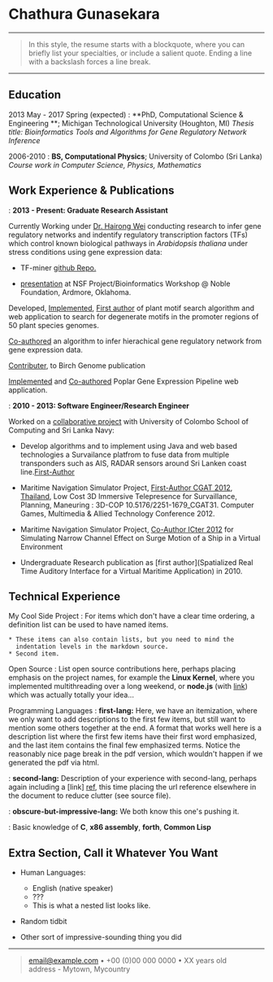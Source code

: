 Chathura Gunasekara
============

----

>  In this style, the resume starts with a blockquote, where
>  you can briefly list your specialties, or include a salient
>  quote. Ending a line with a backslash forces a line break.

----

Education
---------

2013 May - 2017 Spring (expected)
:   **PhD, Computational Science & Engineering **; Michigan Technological University (Houghton, MI)
    *Thesis title: Bioinformatics Tools and Algorithms for Gene Regulatory Network Inference*

2006-2010
:   **BS, Computational Physics**; University of Colombo (Sri Lanka)
    *Course work in Computer Science, Physics, Mathematics*

Work Experience & Publications
----------

: **2013 - Present: Graduate Research Assistant**

Currently Working under [Dr. Hairong Wei](http://www.mtu.edu/forest/about/faculty/wei/) conducting research to infer gene regulatory networks and indentify regulatory transcription factors (TFs) which control known biological pathways in *Arabidopsis thaliana* under stress conditions using gene expression data:

* TF-miner [github Repo.](https://github.com/cjgunase/TF-miner)

* [presentation](https://cjgunase.github.io/2016-04-30-nsf-bioinformatics-workshop/) at NSF Project/Bioinformatics Workshop @ Noble Foundation, Ardmore, Oklahoma.

Developed, [Implemented](http://sys.bio.mtu.edu/motif/), [First author](http://plantmethods.biomedcentral.com/articles/10.1186/s13007-016-0126-6) of plant motif search algorithm and web application to search for degenerate motifs in the promoter regions of 50 plant species genomes.

[Co-authored](https://www.ncbi.nlm.nih.gov/pmc/articles/PMC4797117/) an algorithm to infer hierachical gene regulatory network from gene expression data.

[Contributer](https://github.com/cjgunase/myVisualizations/tree/master/circos), to Birch Genome publication

[Implemented](http://sys.bio.mtu.edu) and [Co-authored](http://link.springer.com/article/10.1007/s11295-014-0745-x#page-1) Poplar Gene Expression Pipeline web application.


: **2010 - 2013: Software Engineer/Research Engineer**

Worked on a [collaborative project](http://www.vidusayura.org/?page_id=2) with University of Colombo School of Computing and Sri Lanka Navy:

* Develop algorithms and to implement using Java and web based technologies a Survailance platfrom to fuse data from multiple transponders such as AIS, RADAR sensors around Sri Lanken coast line.[First-Author](http://www.icter.org/conference/icter2012/paper/50)

* Maritime Navigation Simulator Project, [First-Author CGAT 2012, Thailand](http://www.cgames.com.sg/PriorYearsPaper2012.html), Low Cost 3D Immersive Telepresence for Survaillance, Planning, Maneuring : 3D-COP	10.5176/2251-1679_CGAT31. Computer Games, Multimedia & Allied Technology Conference 2012.

* Maritime Navigation Simulator Project, [Co-Author ICter 2012](http://www.icter.org/conference/icter2012/paper/31) for Simulating Narrow Channel Effect on Surge Motion of a Ship in a Virtual Environment

* Undergraduate Research publication as [first author](Spatialized Real Time Auditory Interface for a Virtual Maritime Application) in 2010.



Technical Experience
--------------------

My Cool Side Project
:   For items which don't have a clear time ordering, a definition
    list can be used to have named items.

    * These items can also contain lists, but you need to mind the
      indentation levels in the markdown source.
    * Second item.

Open Source
:   List open source contributions here, perhaps placing emphasis on
    the project names, for example the **Linux Kernel**, where you
    implemented multithreading over a long weekend, or **node.js**
    (with [link](http://nodejs.org)) which was actually totally
    your idea...

Programming Languages
:   **first-lang:** Here, we have an itemization, where we only want
    to add descriptions to the first few items, but still want to
    mention some others together at the end. A format that works well
    here is a description list where the first few items have their
    first word emphasized, and the last item contains the final few
    emphasized terms. Notice the reasonably nice page break in the pdf
    version, which wouldn't happen if we generated the pdf via html.

:   **second-lang:** Description of your experience with second-lang,
    perhaps again including a [link] [ref], this time placing the url
    reference elsewhere in the document to reduce clutter (see source
    file). 

:   **obscure-but-impressive-lang:** We both know this one's pushing
    it.

:   Basic knowledge of **C**, **x86 assembly**, **forth**, **Common Lisp**

[ref]: https://github.com/githubuser/superlongprojectname

Extra Section, Call it Whatever You Want
----------------------------------------

* Human Languages:

     * English (native speaker)
     * ???
     * This is what a nested list looks like.

* Random tidbit

* Other sort of impressive-sounding thing you did

----

> <email@example.com> • +00 (0)00 000 0000 • XX years old\
> address - Mytown, Mycountry
